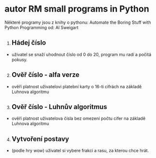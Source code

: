 # autor RM small programs in Python #
Některé programy jsou z knihy o pythonu: Automate the Boring Stuff with Python Programming od: Al Sweigart

1. ## Hádej číslo ##
- uživatel se snaží uhodnout číslo od 0 do 20, program mu radí a počítá pokusy.

2. ## Ověř číslo - alfa verze ##
- ověří platnost uživatelovi platební karty o 16-ti cifrách na základě Luhnova algoritmu

3. ## Ověř číslo - Luhnův algoritmus ##
- ověří platnost uživatelova čísla bez omezení počtu cifer na základě Luhnova algoritmu

4. ## Vytvoření postavy ##
- (podle hry wow) uživatel si vybere frakci a rasu, za kterou chce hrát.

